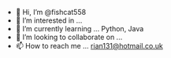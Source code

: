 - 👋 Hi, I’m @fishcat558
- 👀 I’m interested in ...
- 🌱 I’m currently learning ... Python, Java
- 💞️ I’m looking to collaborate on ...
- 📫 How to reach me ... rian131@hotmail.co.uk

<!---
fishcat558/fishcat558 is a ✨ special ✨ repository because its `README.md` (this file) appears on your GitHub profile.
You can click the Preview link to take a look at your changes.
--->
